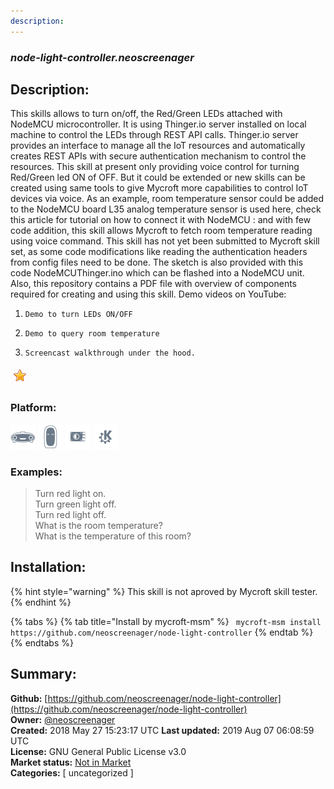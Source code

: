 ```yaml
---
description: 
---
```


### _node-light-controller.neoscreenager_  
## Description:  
This skills allows to turn on/off, the Red/Green LEDs attached with NodeMCU microcontroller.
It is using Thinger.io  server installed on local machine to control the
LEDs through REST API calls. Thinger.io server provides an interface to manage all the IoT resources
and automatically creates REST APIs with secure authentication mechanism to control the resources.
This skill at present only providing voice control for turning Red/Green led ON of OFF.
But it could be extended or new skills can be created using same tools to give Mycroft more capabilities to
control IoT devices via voice. As an example, room temperature sensor could be added to the NodeMCU board  L35 analog temperature sensor is used here, check this article for
tutorial on how to connect it with NodeMCU :   and with few code addition, this skill allows Mycroft to fetch room temperature reading using voice command.
This skill has not yet been submitted to Mycroft skill set, as some code modifications  like reading the authentication headers from config files need to be done.
The sketch is also provided with this code NodeMCUThinger.ino which can be flashed into a NodeMCU unit.
Also, this repository contains a PDF file with overview of components required for creating and using this skill.
Demo videos on YouTube:
1.     Demo to turn LEDs ON/OFF
2.     Demo to query room temperature
3.     Screencast walkthrough under the hood.  
![](../.gitbook/assets/star.png)  
  
### Platform:  
 ![Mark I](../.gitbook/assets/mark-1-icon.png)  ![Mark II](../.gitbook/assets/mark-2-icon.png)  ![Picroft](../.gitbook/assets/picroft-icon.png)  ![plasmoid](../.gitbook/assets/kde.png)   
### Examples:  
> Turn red light on.  
> Turn green light off.  
> Turn red light off.  
> What is the room temperature?  
> What is the temperature of this room?  
  
## Installation:  
{% hint style="warning" %}
This skill is not aproved by Mycroft skill tester.
{% endhint %}
    
{% tabs %}
{% tab title="Install by mycroft-msm" %}
``` mycroft-msm install https://github.com/neoscreenager/node-light-controller```
{% endtab %}
  {% endtabs %}
    
## Summary:  
**Github:** [https://github.com/neoscreenager/node-light-controller](https://github.com/neoscreenager/node-light-controller)  
**Owner:** [@neoscreenager](https://github.com/neoscreenager)  
**Created:** 2018 May 27 15:23:17 UTC  **Last updated:** 2019 Aug 07 06:08:59 UTC  
**License:** GNU General Public License v3.0  
**Market status:** [Not in Market](https://market.mycroft.ai/skill/)  
**Categories:** [ uncategorized ]   
